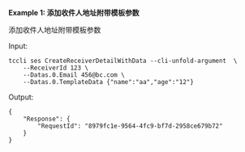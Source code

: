 **Example 1: 添加收件人地址附带模板参数**

添加收件人地址附带模板参数

Input: 

```
tccli ses CreateReceiverDetailWithData --cli-unfold-argument  \
    --ReceiverId 123 \
    --Datas.0.Email 456@bc.com \
    --Datas.0.TemplateData {"name":"aa","age":"12"}
```

Output: 
```
{
    "Response": {
        "RequestId": "8979fc1e-9564-4fc9-bf7d-2958ce679b72"
    }
}
```

